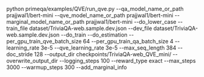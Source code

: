 python primeqa/examples/QVE/run_qve.py --qa_model_name_or_path prajjwal1/bert-mini --qve_model_name_or_path prajjwal1/bert-mini --marginal_model_name_or_path prajjwal1/bert-mini --do_lower_case --train_file dataset/TriviaQA-web.sample.dev.json --dev_file dataset/TriviaQA-web.sample.dev.json --do_train --do_estimation --per_gpu_train_qve_batch_size 64 --per_gpu_train_qa_batch_size 4 --learning_rate 3e-5 --qve_learning_rate 3e-5 --max_seq_length 384 --doc_stride 128 --output_dir checkpoints/TriviaQA-web_QVE_mini/ --overwrite_output_dir --logging_steps 100 --reward_type exact --max_steps 3000 --warmup_steps 300 --add_marginal_info